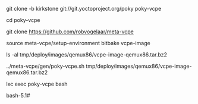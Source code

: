 
git clone -b kirkstone git://git.yoctoproject.org/poky poky-vcpe

cd poky-vcpe

git clone https://github.com/robvogelaar/meta-vcpe

source meta-vcpe/setup-environment
bitbake vcpe-image

ls -al tmp/deploy/images/qemux86/vcpe-image-qemux86.tar.bz2

../meta-vcpe/gen/poky-vcpe.sh  tmp/deploy/images/qemux86/vcpe-image-qemux86.tar.bz2

lxc exec poky-vcpe bash

bash-5.1#

